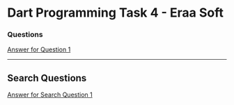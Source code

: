 # **Dart Programming Task 4 - Eraa Soft**

### **Questions**



[Answer for Question 1](https://github.com/mahmoud-y0usef/Flutter-eraaSoft/blob/main/task3/bin/task4.dart)

---

## **Search Questions**

 
[Answer for Search Question 1](https://github.com/mahmoud-y0usef/Flutter-eraaSoft/blob/main/task4/search.md)

